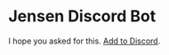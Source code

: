 # Jensen Discord Bot

I hope you asked for this. [Add to Discord](https://discordapp.com/oauth2/authorize?client_id=556439903420809217&permissions=2112&scope=bot).
